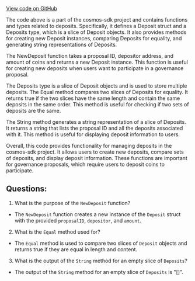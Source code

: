 [View code on GitHub](https://github.com/cosmos/cosmos-sdk/blob/main/x/gov/types/v1/deposit.go)

The code above is a part of the cosmos-sdk project and contains functions and types related to deposits. Specifically, it defines a Deposit struct and a Deposits type, which is a slice of Deposit objects. It also provides methods for creating new Deposit instances, comparing Deposits for equality, and generating string representations of Deposits.

The NewDeposit function takes a proposal ID, depositor address, and amount of coins and returns a new Deposit instance. This function is useful for creating new deposits when users want to participate in a governance proposal.

The Deposits type is a slice of Deposit objects and is used to store multiple deposits. The Equal method compares two slices of Deposits for equality. It returns true if the two slices have the same length and contain the same deposits in the same order. This method is useful for checking if two sets of deposits are the same.

The String method generates a string representation of a slice of Deposits. It returns a string that lists the proposal ID and all the deposits associated with it. This method is useful for displaying deposit information to users.

Overall, this code provides functionality for managing deposits in the cosmos-sdk project. It allows users to create new deposits, compare sets of deposits, and display deposit information. These functions are important for governance proposals, which require users to deposit coins to participate.
## Questions: 
 1. What is the purpose of the `NewDeposit` function?
- The `NewDeposit` function creates a new instance of the `Deposit` struct with the provided `proposalID`, `depositor`, and `amount`.

2. What is the `Equal` method used for?
- The `Equal` method is used to compare two slices of `Deposit` objects and returns true if they are equal in length and content.

3. What is the output of the `String` method for an empty slice of `Deposits`?
- The output of the `String` method for an empty slice of `Deposits` is "[]".